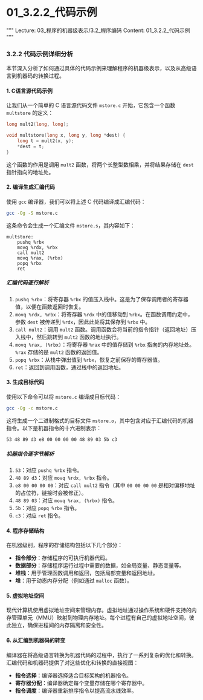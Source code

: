 # 01_3.2.2_代码示例

"""
Lecture: 03_程序的机器级表示/3.2_程序编码
Content: 01_3.2.2_代码示例
"""

### 3.2.2 代码示例详细分析

本节深入分析了如何通过具体的代码示例来理解程序的机器级表示，以及从高级语言到机器码的转换过程。

#### 1. C语言源代码示例

让我们从一个简单的 C 语言源代码文件 `mstore.c` 开始，它包含一个函数 `multstore` 的定义：

```c
long mult2(long, long);

void multstore(long x, long y, long *dest) {
    long t = mult2(x, y);
    *dest = t;
}
```

这个函数的作用是调用 `mult2` 函数，将两个长整型数相乘，并将结果存储在 `dest` 指针指向的地址处。

#### 2. 编译生成汇编代码

使用 `gcc` 编译器，我们可以将上述 C 代码编译成汇编代码：

```sh
gcc -Og -S mstore.c
```

这条命令会生成一个汇编文件 `mstore.s`，其内容如下：

```assembly
multstore:
    pushq %rbx
    movq %rdx, %rbx
    call mult2
    movq %rax, (%rbx)
    popq %rbx
    ret
```

##### 汇编代码逐行解析

1. `pushq %rbx`：将寄存器 `%rbx` 的值压入栈中。这是为了保存调用者的寄存器值，以便在函数返回时恢复。
2. `movq %rdx, %rbx`：将寄存器 `%rdx` 中的值移动到 `%rbx`。在函数调用约定中，参数 `dest` 被传递到 `%rdx`，因此此处将其保存到 `%rbx` 中。
3. `call mult2`：调用 `mult2` 函数。调用函数会将当前的指令指针（返回地址）压入栈中，然后跳转到 `mult2` 函数的地址执行。
4. `movq %rax, (%rbx)`：将寄存器 `%rax` 中的值存储到 `%rbx` 指向的内存地址处。`%rax` 存储的是 `mult2` 函数的返回值。
5. `popq %rbx`：从栈中弹出值到 `%rbx`，恢复之前保存的寄存器值。
6. `ret`：返回到调用函数，通过栈中的返回地址。

#### 3. 生成目标代码

使用以下命令可以将 `mstore.c` 编译成目标代码：

```sh
gcc -Og -c mstore.c
```

这将生成一个二进制格式的目标文件 `mstore.o`，其中包含对应于汇编代码的机器指令。以下是机器指令的十六进制表示：

```hex
53 48 89 d3 e8 00 00 00 00 48 89 03 5b c3
```

##### 机器指令逐字节解析

1. `53`：对应 `pushq %rbx` 指令。
2. `48 89 d3`：对应 `movq %rdx, %rbx` 指令。
3. `e8 00 00 00 00`：对应 `call mult2` 指令（其中 `00 00 00 00` 是相对偏移地址的占位符，链接时会被修正）。
4. `48 89 03`：对应 `movq %rax, (%rbx)` 指令。
5. `5b`：对应 `popq %rbx` 指令。
6. `c3`：对应 `ret` 指令。

#### 4. 程序存储结构

在机器级别，程序的存储结构包括以下几个部分：

- **指令部分**：存储程序的可执行机器代码。
- **数据部分**：存储程序运行过程中需要的数据，如全局变量、静态变量等。
- **堆栈**：用于管理函数调用和返回，包括局部变量和返回地址。
- **堆**：用于动态内存分配（例如通过 `malloc` 函数）。

#### 5. 虚拟地址空间

现代计算机使用虚拟地址空间来管理内存。虚拟地址通过操作系统和硬件支持的内存管理单元（MMU）映射到物理内存地址。每个进程有自己的虚拟地址空间，彼此独立，确保进程间的内存隔离和安全性。

#### 6. 从汇编到机器码的转变

编译器在将高级语言转换为机器代码的过程中，执行了一系列复杂的优化和转换。汇编代码和机器码提供了对这些优化和转换的直接视图：

- **指令选择**：编译器选择适合目标架构的机器指令。
- **寄存器分配**：编译器确定每个变量存储在哪个寄存器中。
- **指令调度**：编译器重新排序指令以提高流水线效率。